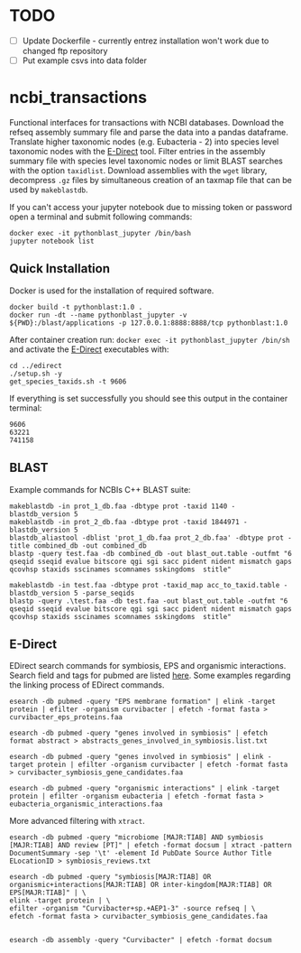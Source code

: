 # TODO
- [ ] Update Dockerfile - currently entrez installation won't work due to changed ftp repository
- [ ] Put example csvs into data folder

# ncbi_transactions
Functional interfaces for transactions with NCBI databases. Download the refseq assembly summary file and parse the data into a pandas dataframe. Translate higher taxonomic nodes (e.g. Eubacteria - 2) into species level taxonomic nodes with the [E-Direct](https://www.ncbi.nlm.nih.gov/books/NBK179288/) tool. Filter entries in the assembly summary file with species level taxonomic nodes or limit BLAST searches with the option `taxidlist`. Download assemblies with the `wget` library, decompress `.gz` files by simultaneous creation of an taxmap file that can be used by `makeblastdb`.

If you can't access your jupyter notebook due to missing token or password open a terminal and submit following commands:
```console
docker exec -it pythonblast_jupyter /bin/bash
jupyter notebook list
```
## Quick Installation
Docker is used for the installation of required software.
```console
docker build -t pythonblast:1.0 .
docker run -dt --name pythonblast_jupyter -v ${PWD}:/blast/applications -p 127.0.0.1:8888:8888/tcp pythonblast:1.0 
```
After container creation run: `docker exec -it pythonblast_jupyter /bin/sh` and activate the [E-Direct](https://www.ncbi.nlm.nih.gov/books/NBK179288/) executables with:
```console
cd ../edirect
./setup.sh -y
get_species_taxids.sh -t 9606
```

If everything is set successfully you should see this output in the container terminal:
`````console
9606
63221
741158
`````
## BLAST

Example commands for NCBIs C++ BLAST suite:

````console
makeblastdb -in prot_1_db.faa -dbtype prot -taxid 1140 -blastdb_version 5
makeblastdb -in prot_2_db.faa -dbtype prot -taxid 1844971 -blastdb_version 5
blastdb_aliastool -dblist 'prot_1_db.faa prot_2_db.faa' -dbtype prot -title combined_db -out combined_db
blastp -query test.faa -db combined_db -out blast_out.table -outfmt "6 qseqid sseqid evalue bitscore qgi sgi sacc pident nident mismatch gaps qcovhsp staxids sscinames scomnames sskingdoms  stitle"

makeblastdb -in test.faa -dbtype prot -taxid_map acc_to_taxid.table -blastdb_version 5 -parse_seqids
blastp -query .\test.faa -db test.faa -out blast_out.table -outfmt "6 qseqid sseqid evalue bitscore qgi sgi sacc pident nident mismatch gaps qcovhsp staxids sscinames scomnames sskingdoms  stitle"

````

## E-Direct
EDirect search commands for symbiosis, EPS and organismic interactions. Search field and tags for pubmed are listed [here](https://pubmed.ncbi.nlm.nih.gov/help/#search-tags). Some examples regarding the linking process of EDirect commands.
````Shell
esearch -db pubmed -query "EPS membrane formation" | elink -target protein | efilter -organism curvibacter | efetch -format fasta > curvibacter_eps_proteins.faa

esearch -db pubmed -query "genes involved in symbiosis" | efetch format abstract > abstracts_genes_involved_in_symbiosis.list.txt

esearch -db pubmed -query "genes involved in symbiosis" | elink -target protein | efilter -organism curvibacter | efetch -format fasta > curvibacter_symbiosis_gene_candidates.faa

esearch -db pubmed -query "organismic interactions" | elink -target protein | efilter -organism eubacteria | efetch -format fasta > eubacteria_organismic_interactions.faa
````
More advanced filtering with `xtract`.
````Shell
esearch -db pubmed -query "microbiome [MAJR:TIAB] AND symbiosis [MAJR:TIAB] AND review [PT]" | efetch -format docsum | xtract -pattern DocumentSummary -sep '\t' -element Id PubDate Source Author Title ELocationID > symbiosis_reviews.txt

esearch -db pubmed -query "symbiosis[MAJR:TIAB] OR organismic+interactions[MAJR:TIAB] OR inter-kingdom[MAJR:TIAB] OR EPS[MAJR:TIAB]" | \
elink -target protein | \
efilter -organism "Curvibacter+sp.+AEP1-3" -source refseq | \
efetch -format fasta > curvibacter_symbiosis_gene_candidates.faa


esearch -db assembly -query "Curvibacter" | efetch -format docsum
````
